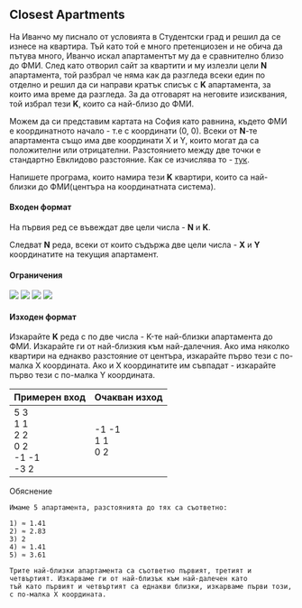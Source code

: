 ## Closest Apartments

На Иванчо му писнало от условията в Студентски град и решил да се изнесе на квартира. Тъй като той е много претенциозен и не обича да пътува много, Иванчо искал апартаментът му да е сравнително близо до ФМИ. След като отворил сайт за квартити и му излезли цели **N** апартамента, той разбрал че няма как да разгледа всеки един по отделно и решил да си направи кратък списък с **K** апартамента, за които има време да разгледа. За да отговарят на неговите изисквания, той избрал тези **K**, които са най-близо до ФМИ.

Можем да си представим картата на София като равнина, където ФМИ е координатното начало - т.е с координати (0, 0). Всеки от **N**-те апартамента също има две координати X и Y, които могат да са положителни или отрицателни. Разстоянието между две точки е стандартно Евклидово разстояние. Как се изчислява то - [тук](https://en.wikipedia.org/wiki/Euclidean_distance).

Напишете програма, които намира тези **K** квартири, които са най-близки до ФМИ(центъра на координатната система).

#### Входен формат

На първия ред се въвеждат две цели числа - **N** и **K**.

Следват **N** реда, всеки от които съдържа две цели числа - **X** и **Y** координатите на текущия апартамент.

#### Ограничения

<img src="https://latex.codecogs.com/svg.latex?\Large&space;1\le{N}\le{5000000}">

<img src="https://latex.codecogs.com/svg.latex?\Large&space;K\le{N}">

<img src="https://latex.codecogs.com/svg.latex?\Large&space;1\le{K}\le{100}">

<img src="https://latex.codecogs.com/svg.latex?\Large&space;-1000000\le{X_i,Y_i\le{1000000}">

#### Изходен формат
Изкарайте **K** реда с по две числа - K-те най-близки апартамента до ФМИ. Изкарайте ги от най-близкия към най-далечния. Ако има няколко квартири на еднакво разстояние от центъра, изкарайте първо тези с по-малка X координата. Ако и X координатите им съвпадат - изкарайте първо тези с по-малка Y координата.

Примерен вход|Очакван изход
-|-
5 3<br>1 1<br>2 2<br>0 2<br>-1 -1<br>-3 2|-1 -1<br>1 1<br>0 2

Обяснение
```
Имаме 5 апартамента, разстоянията до тях са съответно:

1) ≈ 1.41
2) ≈ 2.83
3) 2
4) ≈ 1.41
5) ≈ 3.61

Трите най-близки апартамента са съответно първият, третият и четвъртият. Изкарваме ги от най-близък към най-далечен като 
тъй като първият и четвъртият са еднакви близки, изкарваме първи този, с по-малка X координата.
